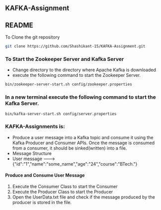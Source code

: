 
## KAFKA-Assignment

## README
To Clone the git repository
```bash
git clone https://github.com/Shashikant-15/KAFKA-Assignment.git
```


### To Start the Zookeeper Server and Kafka Server

* Change directory to the directory where Apache Kafka is downloaded 
* execute the following command to start the Zookeeper Server.
```bash
bin/zookeeper-server-start.sh config/zookeeper.properties
```

### In a new terminal execute the following command to start the Kafka Server.
```bash
bin/kafka-server-start.sh config/server.properties
```

### KAFKA-Assignments is:
* Produce a user message into a Kafka topic and consume it using the Kafka Producer and Consumer APIs. Once the message is consumed from a consumer, it should be sinked(written) into a file.
* Message Structure
* User message --->{"id":"1","name":"some_name","age":"24","course":"BTech."}
#### Produce and Consume User Message
1. Execute the Consumer Class to start the Consumer
2. Execute the Producer Class to start the Producer
3. Open the UserData.txt file and check if the message produced by the producer is stored in the file.
